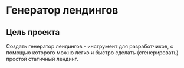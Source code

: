 # Генератор лендингов

## Цель проекта

Создать генератор лендингов - инструмент для разработчиков, с помощью которого можно легко и быстро сделать (сгенерировать) простой статичный лендинг. 
